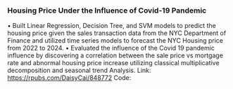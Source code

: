 ### Housing Price Under the Influence of Covid-19 Pandemic 
•	Built Linear Regression, Decision Tree, and SVM models to predict the housing price given the sales transaction data from the NYC Department of Finance and utilized time series models to forecast the NYC Housing price from 2022 to 2024.
•	Evaluated the influence of the Covid 19 pandemic influence by discovering a correlation between the sale price vs mortgage rate and abnormal housing price increase utilizing classical multiplicative decomposition and seasonal trend Analysis.
Link: https://rpubs.com/DaisyCai/848772
Code:
